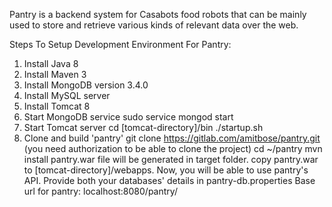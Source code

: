 Pantry is a backend system for Casabots food robots that can be mainly used to store and retrieve various kinds of relevant data over the web.

Steps To Setup Development Environment For Pantry:

1. Install Java 8
2. Install Maven 3
3. Install MongoDB version 3.4.0
4. Install MySQL server
4. Install Tomcat 8
5. Start MongoDB service
	sudo service mongod start
6. Start Tomcat server
            cd [tomcat-directory]/bin
	./startup.sh
7. Clone and build 'pantry'
	git clone https://gitlab.com/amitbose/pantry.git (you need authorization to be able to clone the
    project)
	cd ~/pantry
	mvn install
    pantry.war file will be generated in target folder.
    copy pantry.war to [tomcat-directory]/webapps.
    Now, you will be able to use pantry's API.
    Provide both your databases' details in pantry-db.properties
    Base url for pantry: localhost:8080/pantry/
